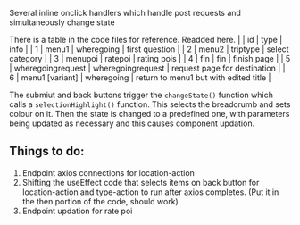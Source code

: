 Several inline onclick handlers which handle post requests and simultaneously change state

There is a table in the code files for reference. Readded here.
|       |   id                  |   type                |   info                                    |
|   1   |   menu1               |   wheregoing          |   first question                          |
|   2   |   menu2               |   triptype            |   select category                         |
|   3   |   menupoi             |   ratepoi             |   rating pois                             |
|   4   |   fin                 |   fin                 |   finish page                             |
|   5   |   wheregoingrequest   |   wheregoingrequest   |   request page for destination            |
|   6   |   menu1 [variant]     |   wheregoing          |   return to menu1 but with edited title   |       

The submiut and back buttons trigger the `changeState()` function which calls a `selectionHighlight()` function.
This selects the breadcrumb and sets colour on it.
Then the state is changed to a predefined one, with parameters being updated as necessary and this causes component updation.


## Things to do:
1. Endpoint axios connections for location-action
2. Shifting the useEffect code that selects items on back button for location-action and type-action to run after axios completes. (Put it in the then portion of the code, should work)
3. Endpoint updation for rate poi
